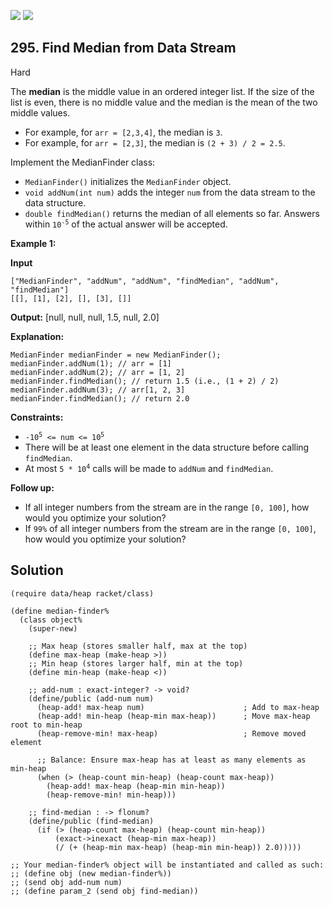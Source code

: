[![](https://img.shields.io/github/stars/javadev/LeetCode-in-All?label=Stars&style=flat-square)](https://github.com/javadev/LeetCode-in-All)
[![](https://img.shields.io/github/forks/javadev/LeetCode-in-All?label=Fork%20me%20on%20GitHub%20&style=flat-square)](https://github.com/javadev/LeetCode-in-All/fork)

## 295\. Find Median from Data Stream

Hard

The **median** is the middle value in an ordered integer list. If the size of the list is even, there is no middle value and the median is the mean of the two middle values.

*   For example, for `arr = [2,3,4]`, the median is `3`.
*   For example, for `arr = [2,3]`, the median is `(2 + 3) / 2 = 2.5`.

Implement the MedianFinder class:

*   `MedianFinder()` initializes the `MedianFinder` object.
*   `void addNum(int num)` adds the integer `num` from the data stream to the data structure.
*   `double findMedian()` returns the median of all elements so far. Answers within <code>10<sup>-5</sup></code> of the actual answer will be accepted.

**Example 1:**

**Input**

    ["MedianFinder", "addNum", "addNum", "findMedian", "addNum", "findMedian"]
    [[], [1], [2], [], [3], []]

**Output:** [null, null, null, 1.5, null, 2.0]

**Explanation:**

    MedianFinder medianFinder = new MedianFinder();
    medianFinder.addNum(1); // arr = [1]
    medianFinder.addNum(2); // arr = [1, 2]
    medianFinder.findMedian(); // return 1.5 (i.e., (1 + 2) / 2)
    medianFinder.addNum(3); // arr[1, 2, 3]
    medianFinder.findMedian(); // return 2.0 

**Constraints:**

*   <code>-10<sup>5</sup> <= num <= 10<sup>5</sup></code>
*   There will be at least one element in the data structure before calling `findMedian`.
*   At most <code>5 * 10<sup>4</sup></code> calls will be made to `addNum` and `findMedian`.

**Follow up:**

*   If all integer numbers from the stream are in the range `[0, 100]`, how would you optimize your solution?
*   If `99%` of all integer numbers from the stream are in the range `[0, 100]`, how would you optimize your solution?

## Solution

```racket
(require data/heap racket/class)

(define median-finder%
  (class object%
    (super-new)
    
    ;; Max heap (stores smaller half, max at the top)
    (define max-heap (make-heap >))
    ;; Min heap (stores larger half, min at the top)
    (define min-heap (make-heap <))

    ;; add-num : exact-integer? -> void?
    (define/public (add-num num)
      (heap-add! max-heap num)                      ; Add to max-heap
      (heap-add! min-heap (heap-min max-heap))      ; Move max-heap root to min-heap
      (heap-remove-min! max-heap)                   ; Remove moved element

      ;; Balance: Ensure max-heap has at least as many elements as min-heap
      (when (> (heap-count min-heap) (heap-count max-heap))
        (heap-add! max-heap (heap-min min-heap))
        (heap-remove-min! min-heap)))

    ;; find-median : -> flonum?
    (define/public (find-median)
      (if (> (heap-count max-heap) (heap-count min-heap))
          (exact->inexact (heap-min max-heap))
          (/ (+ (heap-min max-heap) (heap-min min-heap)) 2.0)))))

;; Your median-finder% object will be instantiated and called as such:
;; (define obj (new median-finder%))
;; (send obj add-num num)
;; (define param_2 (send obj find-median))
```